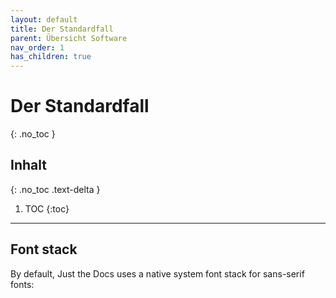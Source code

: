```yaml
---
layout: default
title: Der Standardfall
parent: Übersicht Software
nav_order: 1
has_children: true
---
```


# Der Standardfall
{: .no_toc }

## Inhalt
{: .no_toc .text-delta }

1. TOC
{:toc}

---

## Font stack

By default, Just the Docs uses a native system font stack for sans-serif fonts:
